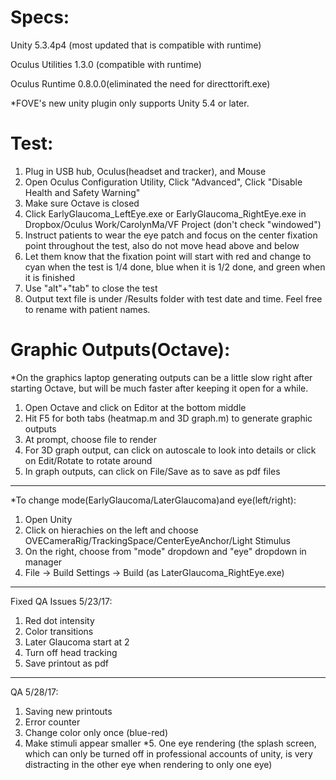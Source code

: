 # Specs:

Unity 5.3.4p4 (most updated that is compatible with runtime)

Oculus Utilities 1.3.0 (compatible with runtime)

Oculus Runtime 0.8.0.0(eliminated the need for directtorift.exe)

*FOVE's new unity plugin only supports Unity 5.4 or later.

# Test:

1.	Plug in USB hub, Oculus(headset and tracker), and Mouse
2.	Open Oculus Configuration Utility, Click "Advanced", Click "Disable Health and Safety Warning"
3.	Make sure Octave is closed
4.	Click EarlyGlaucoma_LeftEye.exe or EarlyGlaucoma_RightEye.exe in Dropbox/Oculus Work/CarolynMa/VF Project (don't check "windowed")
5.	Instruct patients to wear the eye patch and focus on the center fixation point throughout the test, also do not move head above and below
6.	Let them know that the fixation point will start with red and change to cyan when the test is 1/4 done, blue when it is 1/2 done, and green when it is finished
7. 	Use "alt"+"tab" to close the test
8. 	Output text file is under /Results folder with test date and time. Feel free to rename with patient names.
	

# Graphic Outputs(Octave):
*On the graphics laptop generating outputs can be a little slow right after starting Octave, but will be much faster after keeping it open for a while.

1.	Open Octave and click on Editor at the bottom middle
2.	Hit F5 for both tabs (heatmap.m and 3D graph.m) to generate graphic outputs
3.	At prompt, choose file to render
4. 	For 3D graph output, can click on autoscale to look into details or click on Edit/Rotate to rotate around
5.	In graph outputs, can click on File/Save as to save as pdf files
	

------------------------------------------------------------------
*To change mode(EarlyGlaucoma/LaterGlaucoma)and eye(left/right):

1. Open Unity
2. Click on hierachies on the left and choose OVECameraRig/TrackingSpace/CenterEyeAnchor/Light Stimulus
3. On the right, choose from "mode" dropdown and "eye" dropdown in manager
4. File -> Build Settings -> Build (as LaterGlaucoma_RightEye.exe)


------------------------------------------------------------------
Fixed QA Issues 5/23/17:

1. Red dot intensity
2. Color transitions
3. Later Glaucoma start at 2
4. Turn off head tracking
5. Save printout as pdf


------------------------------------------------------------------
QA 5/28/17:

1. Saving new printouts
2. Error counter
3. Change color only once (blue-red)
4. Make stimuli appear smaller
*5. One eye rendering (the splash screen, which can only be turned off in professional accounts of unity, is very distracting in the other eye when rendering to only one eye)




